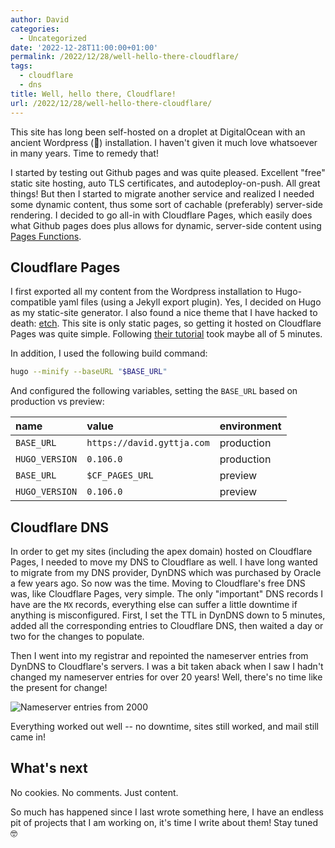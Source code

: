```yaml
---
author: David
categories:
  - Uncategorized
date: '2022-12-28T11:00:00+01:00'
permalink: /2022/12/28/well-hello-there-cloudflare/
tags:
  - cloudflare
  - dns
title: Well, hello there, Cloudflare!
url: /2022/12/28/well-hello-there-cloudflare/
---
```


This site has long been self-hosted on a droplet at DigitalOcean with an ancient Wordpress (🫣) installation. I haven't given it much love whatsoever in many years. Time to remedy that!

<!--more-->

I started by testing out Github pages and was quite pleased. Excellent "free" static site hosting, auto TLS certificates, and autodeploy-on-push. All great things! But then I started to migrate another service and realized I needed some dynamic content, thus some sort of cachable (preferably) server-side rendering. I decided to go all-in with Cloudflare Pages, which easily does what Github pages does plus allows for dynamic, server-side content using [Pages Functions](https://developers.cloudflare.com/pages/platform/functions/).


## Cloudflare Pages

I first exported all my content from the Wordpress installation to Hugo-compatible yaml files (using a Jekyll export plugin). Yes, I decided on Hugo as my static-site generator. I also found a nice theme that I have hacked to death: [etch](https://github.com/LukasJoswiak/etch). This site is only static pages, so getting it hosted on Cloudflare Pages was quite simple. Following [their tutorial](https://developers.cloudflare.com/pages/framework-guides/deploy-a-hugo-site/) took maybe all of 5 minutes.

In addition, I used the following build command:
```bash
hugo --minify --baseURL "$BASE_URL"
```

And configured the following variables, setting the `BASE_URL` based on production vs preview:

| name           | value                      | environment |
| :------------- | :------------------------- | :---------- |
| `BASE_URL`     | `https://david.gyttja.com` | production  |
| `HUGO_VERSION` | `0.106.0`                  | production  |
| `BASE_URL`     | `$CF_PAGES_URL`            | preview     |
| `HUGO_VERSION` | `0.106.0`                  | preview     |



## Cloudflare DNS

In order to get my sites (including the apex domain) hosted on Cloudflare Pages, I needed to move my DNS to Cloudflare as well. I have long wanted to migrate from my DNS provider, DynDNS which was purchased by Oracle a few years ago. So now was the time. Moving to Cloudflare's free DNS was, like Cloudflare Pages, very simple. The only "important" DNS records I have are the `MX` records, everything else can suffer a little downtime if anything is misconfigured. First, I set the TTL in DynDNS down to 5 minutes, added all the corresponding entries to Cloudflare DNS, then waited a day or two for the changes to populate.

Then I went into my registrar and repointed the nameserver entries from DynDNS to Cloudflare's servers. I was a bit taken aback when I saw I hadn't changed my nameserver entries for over 20 years! Well, there's no time like the present for change!

![Nameserver entries from 2000](/images/2022/12/dns.png)

Everything worked out well -- no downtime, sites still worked, and mail still came in!

## What's next

No cookies. No comments. Just content.

So much has happened since I last wrote something here, I have an endless pit of projects that I am working on, it's time I write about them! Stay tuned 🤓
